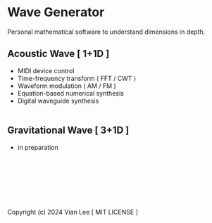 # Wave Generator #

Personal mathematical software to understand dimensions in depth.

## Acoustic Wave [ 1+1D ] ##
- MIDI device control
- Time-frequency transform ( FFT / CWT )
- Waveform modulation ( AM / FM )
- Equation-based numerical synthesis
- Digital waveguide synthesis
<br/></br>
## Gravitational Wave [ 3+1D ] ##
- in preparation

<br/></br>
<br/></br>
<br/></br>

Copyright (c) 2024 Vian Lee [ MIT LICENSE ]
